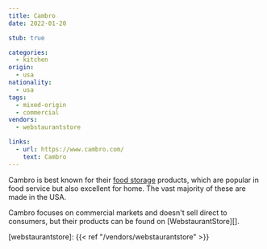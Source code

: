 ```yaml
---
title: Cambro
date: 2022-01-20

stub: true

categories:
  - kitchen
origin:
  - usa
nationality:
  - usa
tags:
  - mixed-origin
  - commercial
vendors:
  - webstaurantstore

links:
  - url: https://www.cambro.com/
    text: Cambro
---
```


Cambro is best known for their [food storage][] products, which are popular in
food service but also excellent for home. The vast majority of these are made in
the USA.

Cambro focuses on commercial markets and doesn't sell direct to consumers, but
their products can be found on [WebstaurantStore][].

[food storage]: https://www.cambro.com/products/food-storage
[webstaurantstore]: {{< ref "/vendors/webstaurantstore" >}}
